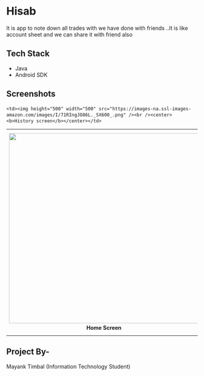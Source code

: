 # Hisab
It is app to note down all trades with we have done with friends ..It is like account sheet and we can share it with friend also


## Tech Stack
- Java
- Android SDK


## Screenshots
<table>
  <tr>
 <td><img height="500" width="500" src="https://images-na.ssl-images-amazon.com/images/I/71bNMuDt%2B7L._SX600_.png" /><br /><center><b>Home Screen</b></center></td>
    
    <td><img height="500" width="500" src="https://images-na.ssl-images-amazon.com/images/I/71RIngJO86L._SX600_.png" /><br /><center><b>History screen</b></center></td>
    
    
    
    
 <td><img height="500" width="500" src="https://github.com/Mayanktimbal/Hisab/blob/master/Screenshot_20190423-104603.png?raw=true" /><br /><center><b>Share Screen</b></center></td>
    
    
    
    
 </tr>
    
</table>

## Project By-
Mayank Timbal
(Information Technology Student)
